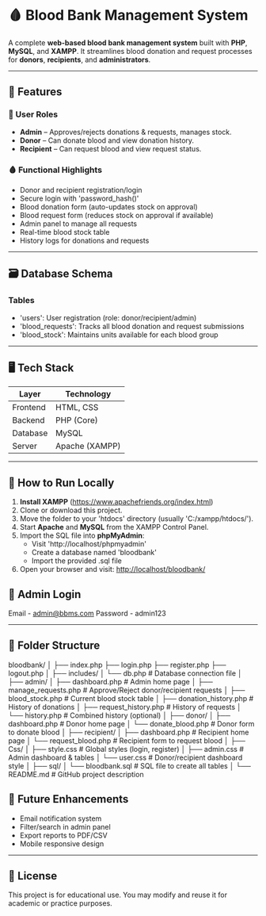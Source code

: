 # 🩸 Blood Bank Management System

A complete **web-based blood bank management system** built with **PHP**, **MySQL**, and **XAMPP**. It streamlines blood donation and request processes for **donors**, **recipients**, and **administrators**.

---

## 🔧 Features

### 👥 User Roles
- **Admin** – Approves/rejects donations & requests, manages stock.
- **Donor** – Can donate blood and view donation history.
- **Recipient** – Can request blood and view request status.

### 🩸 Functional Highlights
- Donor and recipient registration/login
- Secure login with 'password_hash()'
- Blood donation form (auto-updates stock on approval)
- Blood request form (reduces stock on approval if available)
- Admin panel to manage all requests
- Real-time blood stock table
- History logs for donations and requests

---

## 🗃️ Database Schema

### Tables
- 'users': User registration (role: donor/recipient/admin)
- 'blood_requests': Tracks all blood donation and request submissions
- 'blood_stock': Maintains units available for each blood group

---

## 🖥️ Tech Stack

| Layer     | Technology   |
|-----------|--------------|
| Frontend  | HTML, CSS    |
| Backend   | PHP (Core)   |
| Database  | MySQL        |
| Server    | Apache (XAMPP) |

---

## 🚀 How to Run Locally

1. **Install XAMPP** (https://www.apachefriends.org/index.html)
2. Clone or download this project.
3. Move the folder to your 'htdocs' directory (usually 'C:/xampp/htdocs/').
4. Start **Apache** and **MySQL** from the XAMPP Control Panel.
5. Import the SQL file into **phpMyAdmin**:
   - Visit 'http://localhost/phpmyadmin'
   - Create a database named 'bloodbank'
   - Import the provided .sql file
6. Open your browser and visit:
[http://localhost/bloodbank/](http://localhost/bloodbank/)

## 🔐 Admin Login

Email - admin@bbms.com
Password - admin123

---

## 📂 Folder Structure

bloodbank/
│
├── index.php
├── login.php
├── register.php
├── logout.php
│
├── includes/
│   └── db.php                 # Database connection file
│
├── admin/
│   ├── dashboard.php          # Admin home page
│   ├── manage_requests.php    # Approve/Reject donor/recipient requests
│   ├── blood_stock.php        # Current blood stock table
│   ├── donation_history.php   # History of donations
│   ├── request_history.php    # History of requests
│   └── history.php            # Combined history (optional)
│
├── donor/
│   ├── dashboard.php          # Donor home page
│   └── donate_blood.php       # Donor form to donate blood
│
├── recipient/
│   ├── dashboard.php          # Recipient home page
│   └── request_blood.php      # Recipient form to request blood
│
├── Css/
│   ├── style.css              # Global styles (login, register)
│   ├── admin.css              # Admin dashboard & tables
│   └── user.css               # Donor/recipient dashboard style
│
├── sql/
│   └── bloodbank.sql          # SQL file to create all tables
│
└── README.md                  # GitHub project description


## 📌 Future Enhancements

- Email notification system
- Filter/search in admin panel
- Export reports to PDF/CSV
- Mobile responsive design

---

## 📄 License

This project is for educational use. You may modify and reuse it for academic or practice purposes.

 
